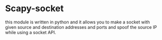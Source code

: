 # Scapy-socket
this module is written in python and it allows you to make a socket with given source and destination addresses and ports and spoof the source IP while using a socket API.
